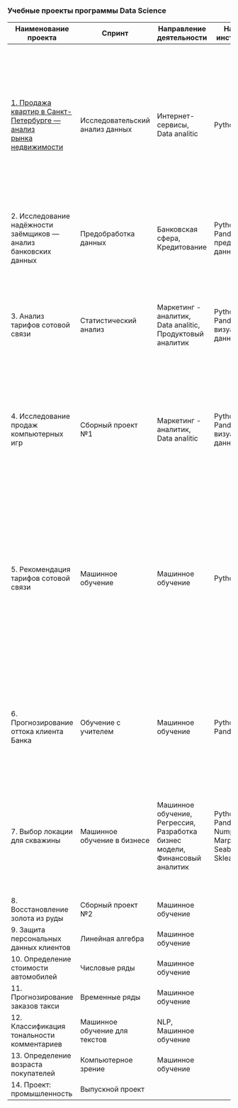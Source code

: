 ### Учебные проекты программы Data Science
| Наименование проекта 	| Спринт 	| Направление деятельности 	| Навыки и инструменты 	| Задачи проекта 	|
|---	|---	|---	|---	|---	|
| [1. Продажа квартир в Санкт-Петербурге — анализ <br>рынка недвижимости](https://github.com/ONadin/Yandex-Practicum_project/blob/main/Project%201/1.%D0%98%D1%81%D1%81%D0%BB%D0%B5%D0%B4%D0%BE%D0%B2%D0%B0%D0%BD%D0%B8%D0%B5%20_%D0%BE%D0%B1%D1%8A%D1%8F%D0%B2%D0%BB%D0%B5%D0%BD%D0%B8%D0%B9_%D0%BE_%D0%BF%D1%80%D0%BE%D0%B4%D0%B0%D0%B6%D0%B5_%D0%BA%D0%B2%D0%B0%D1%80%D1%82%D0%B8%D1%80.ipynb)	| Исследовательский <br>анализ данных 	| Интернет-сервисы, <br>Data analitic 	| Python, Pandas 	| Ваша задача — провести <br><br>исследовательский анализ данных, который поможет <br>установить параметры, влияющие на цену объектов. <br>Это позволит построить автоматизированную систему: <br>она отследит аномалии и мошенническую деятельность. 	|
| 2. Исследование надёжности заёмщиков — <br>анализ банковских данных 	| Предобработка данных 	| Банковская сфера, <br>Кредитование 	| Python, Pandas, <br>предобработка данных 	| Нужно разобраться, влияет ли семейное <br>положение и количество детей клиента на <br>факт погашения кредита в срок.  	|
| 3. Анализ тарифов сотовой связи 	| Статистический анализ 	| Маркетинг - аналитик, <br>Data analitic, <br>Продуктовый аналитик 	| Python, Pandas,<br>визуализация данных 	| Чтобы скорректировать рекламный бюджет, коммерческий департамент хочет понять, какой тариф приносит больше денег. Нужно проанализировать поведение клиентов и сделать вывод — какой тариф лучше.  	|
| 4. Исследование продаж компьютерных игр 	| Сборный проект №1 	| Маркетинг - аналитик, <br>Data analitic 	| Python, Pandas,<br>визуализация данных 	| Нужно выявить определяющие успешность игры закономерности. Это позволит сделать ставку на потенциально популярный продукт и спланировать рекламные кампании. 	|
| 5. Рекомендация тарифов сотовой связи 	| Машинное обучение 	| Машинное обучение 	| Python, Pandas 	| Разработать модель DS, которая бы предложила новый оптимальный тарифный план для каждого клиента оператора телеком. многие из его абонентов пользуются устаревшими тарифными планами. Они хотят разработать модель, которая будет анализировать поведение абонентов и рекомендовать один из новых тарифных планов Megaline: Smart или Ultra. 	|
| 6. Прогнозирование оттока клиента Банка 	| Обучение с учителем 	| Машинное обучение 	| Python, Pandas, Numpy	|  Нужно спрогнозировать, уйдёт клиент из банка в ближайшее время или нет на основе исторических данных о поведении клиентов и расторжении договоров с банком. 	|
| 7. Выбор локации для скважины 	| Машинное обучение в бизнесе 	| Машинное обучение, Регрессия, <br>Разработка бизнес модели, <br>Финансовый аналитик 	|  Python, Pandas, Numpy, Marplotlib, Seaborn, Sklearn	| Нужно решить, где бурить новую скважину. Построить модель для определения региона, где добыча принесёт наибольшую прибыль. Проанализировать возможную прибыль и риски техникой Bootstrap. 	|
| 8. Восстановление золота из руды 	| Сборный проект №2 	| Машинное обучение 	|  	|  	|
| 9. Защита персональных данных клиентов 	| Линейная алгебра 	| Машинное обучение 	|  	|  	|
| 10. Определение стоимости автомобилей 	| Числовые ряды 	| Машинное обучение 	|  	|  	|
| 11. Прогнозирование заказов такси 	| Временные ряды 	| Машинное обучение 	|  	|  	|
| 12. Классификация тональности комментариев 	| Машинное обучение для текстов 	| NLP, Машинное обучение 	|  	|  	|
| 13. Определение возраста покупателей 	| Компьютерное зрение 	| Машинное обучение 	|  	|  	|
| 14. Проект: промышленность 	| Выпускной проект 	|  	|  	|  	|
